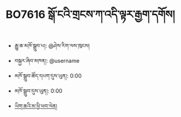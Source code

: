 # BO7616 སྒོ་ངའི་གྲངས་ཀ་འདི་ལྟར་རྒྱག་དགོས།
- རྒྱུ་ཆ་མཁོ་སྒྲུབ་པ།: @ཤེས་རིག་ལས་ཁུངས།
- བསྐྱར་ཞིབ་མཁན།: @username
- མཁོ་སྒྲུབ་ཚོད་དཔག་དུས་ཡུན།: 0:00
- མཁོ་སྒྲུབ་དུས་ཡུན།: 0:00
- [ཡིག་ཆའི་མ་ཕྱི་ཕབ་ལེན།]()
